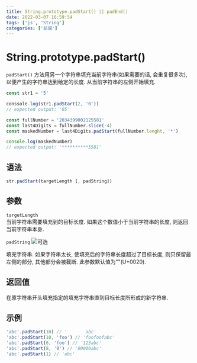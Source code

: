 ```yaml
---
title: String.prototype.padStart() || padEnd()
date: 2022-03-07 16:59:54
tags: ['js', 'String']
categories: ['前端']
---
```


# String.prototype.padStart()

`padStart()` 方法用另一个字符串填充当前字符串(如果需要的话, 会重复很多次), 以便产生的字符串达到给定的长度. 从当前字符串的左侧开始填充.

```js
const str1 = '5'

conssole.log(str1.padStart(2, '0'))
// expected output: '05'

const fullNumber = '2034399002125581'
const last4Digits = fullNumber.slice(-4)
const maskedNumber = last4Digits.padStart(fullNumber.lenght, '*')

console.log(maskedNumber)
// expected output: '**********5581'
```

## 语法

```js
str.padStart(targetLength [, padString])
```

## 参数

`targetLength`  
 当前字符串需要填充到的目标长度. 如果这个数值小于当前字符串的长度, 则返回当前字符串本身.

`padString` ![可选]()

填充字符串. 如果字符串太长, 使填充后的字符串长度超过了目标长度, 则只保留最左侧的部分, 其他部分会被截断. 此参数默认值为""(U+0020).

## 返回值

在原字符串开头填充指定的填充字符串直到目标长度所形成的新字符串.

## 示例

```js
'abc'.padStart(10) // '       abc'
'abc'.padStart(10, 'foo') // 'foofoofabc'
'abc'.padStart(6, 'foo') // '123abc'
'abc'.padStart(8, '0') // '00000abc'
'abc'.padStart(1) // 'abc'
```
